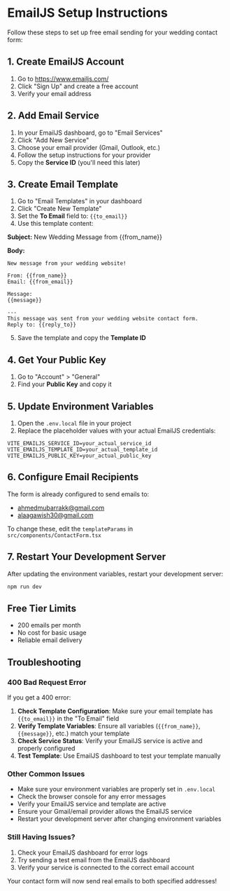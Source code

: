 # EmailJS Setup Instructions

Follow these steps to set up free email sending for your wedding contact form:

## 1. Create EmailJS Account
1. Go to https://www.emailjs.com/
2. Click "Sign Up" and create a free account
3. Verify your email address

## 2. Add Email Service
1. In your EmailJS dashboard, go to "Email Services"
2. Click "Add New Service"
3. Choose your email provider (Gmail, Outlook, etc.)
4. Follow the setup instructions for your provider
5. Copy the **Service ID** (you'll need this later)

## 3. Create Email Template
1. Go to "Email Templates" in your dashboard
2. Click "Create New Template"
3. Set the **To Email** field to: `{{to_email}}`
4. Use this template content:

**Subject:** New Wedding Message from {{from_name}}

**Body:**
```
New message from your wedding website!

From: {{from_name}}
Email: {{from_email}}

Message:
{{message}}

---
This message was sent from your wedding website contact form.
Reply to: {{reply_to}}
```

5. Save the template and copy the **Template ID**

## 4. Get Your Public Key
1. Go to "Account" > "General"
2. Find your **Public Key** and copy it

## 5. Update Environment Variables
1. Open the `.env.local` file in your project
2. Replace the placeholder values with your actual EmailJS credentials:

```
VITE_EMAILJS_SERVICE_ID=your_actual_service_id
VITE_EMAILJS_TEMPLATE_ID=your_actual_template_id
VITE_EMAILJS_PUBLIC_KEY=your_actual_public_key
```

## 6. Configure Email Recipients
The form is already configured to send emails to:
- ahmedmubarrakk@gmail.com
- alaagawish30@gmail.com

To change these, edit the `templateParams` in `src/components/ContactForm.tsx`

## 7. Restart Your Development Server
After updating the environment variables, restart your development server:
```bash
npm run dev
```

## Free Tier Limits
- 200 emails per month
- No cost for basic usage
- Reliable email delivery

## Troubleshooting

### 400 Bad Request Error
If you get a 400 error:
1. **Check Template Configuration**: Make sure your email template has `{{to_email}}` in the "To Email" field
2. **Verify Template Variables**: Ensure all variables (`{{from_name}}`, `{{message}}`, etc.) match your template
3. **Check Service Status**: Verify your EmailJS service is active and properly configured
4. **Test Template**: Use EmailJS dashboard to test your template manually

### Other Common Issues
- Make sure your environment variables are properly set in `.env.local`
- Check the browser console for any error messages
- Verify your EmailJS service and template are active
- Ensure your Gmail/email provider allows the EmailJS service
- Restart your development server after changing environment variables

### Still Having Issues?
1. Check your EmailJS dashboard for error logs
2. Try sending a test email from the EmailJS dashboard
3. Verify your service is connected to the correct email account

Your contact form will now send real emails to both specified addresses!

